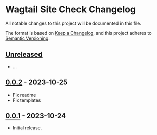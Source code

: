 # Wagtail Site Check Changelog

All notable changes to this project will be documented in this file.

The format is based on [Keep a Changelog](https://keepachangelog.com/en/1.0.0/),
and this project adheres to [Semantic Versioning](https://semver.org/spec/v2.0.0.html).

## [Unreleased]

- ...

## [0.0.2] - 2023-10-25

- Fix readme
- Fix templates

## [0.0.1] - 2023-10-24

- Initial release.


[unreleased]: https://github.com/wagtail-nest/wagtail-font-awesome-svg/compare/0.0.2...HEAD
[0.0.2]: https://github.com/allcaps/wagtail-site-check/compare/0.0.1...0.0.2
[0.0.1]: https://github.com/allcaps/wagtail-site-check/compare/475414d613d433b7ac10e1dbb605f5d6ad83a77b...0.0.1
